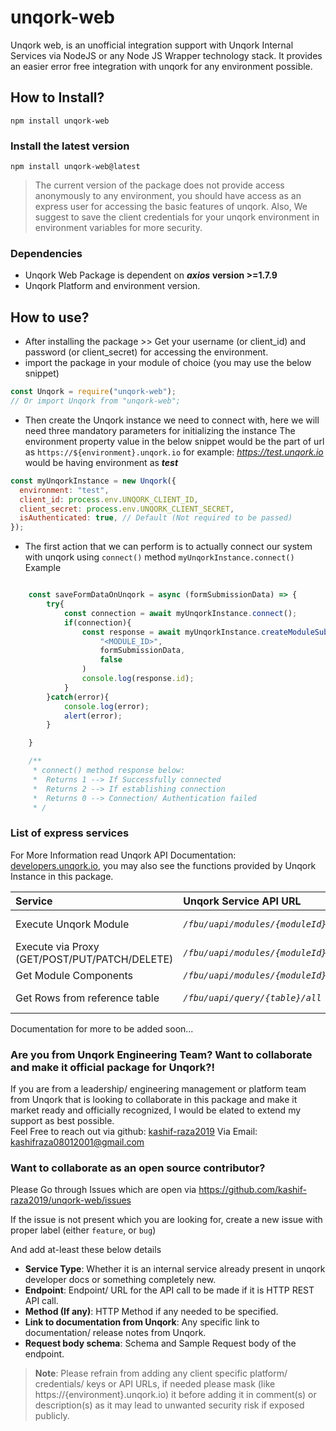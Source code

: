 # unqork-web

Unqork web, is an unofficial integration support with Unqork Internal Services via NodeJS or any Node JS Wrapper technology stack.
It provides an easier error free integration with unqork for any environment possible.

## How to Install?

`npm install unqork-web`

### Install the latest version

`npm install unqork-web@latest`


> The current version of the package does not provide access anonymously to any environment, you should have access as an
> express user for accessing the basic features of unqork.
> Also, We suggest to save the client credentials for your unqork environment in environment variables for more security.

### Dependencies
- Unqork Web Package is dependent on *__axios__* __version >=1.7.9__
- Unqork Platform and environment version.

## How to use?

- After installing the package >> Get your username (or client_id) and password (or client_secret) for accessing the environment.
- import the package in your module of choice (you may use the below snippet)

```js
const Unqork = require("unqork-web");
// Or import Unqork from "unqork-web";
```

- Then create the Unqork instance we need to connect with, here we will need three mandatory parameters for initializing the instance
  The environment property value in the below snippet would be the part of url as `https://${environment}.unqork.io`
  for example: *https://test.unqork.io* would be having environment as _**test**_

```js
const myUnqorkInstance = new Unqork({
  environment: "test",
  client_id: process.env.UNQORK_CLIENT_ID,
  client_secret: process.env.UNQORK_CLIENT_SECRET,
  isAuthenticated: true, // Default (Not required to be passed)
});
```

- The first action that we can perform is to actually connect our system with unqork using `connect()` method
  `myUnqorkInstance.connect()`
  Example

```js

    const saveFormDataOnUnqork = async (formSubmissionData) => {
        try{
            const connection = await myUnqorkInstance.connect();
            if(connection){
                const response = await myUnqorkInstance.createModuleSubmission(
                    "<MODULE_ID>",
                    formSubmissionData,
                    false
                )
                console.log(response.id);
            }
        }catch(error){
            console.log(error);
            alert(error);
        }

    }

    /**
     * connect() method response below:
     *  Returns 1 --> If Successfully connected
     *  Returns 2 --> If establishing connection
     *  Returns 0 --> Connection/ Authentication failed
     * /
```
### List of express services
For More Information read Unqork API Documentation: [developers.unqork.io](https://developers.unqork.io/), you may also see the functions provided by Unqork Instance in this package.

| Service | Unqork Service API URL | Unqork-Web Function |
|:--------|:-----------------------|:--------------------|
| Execute Unqork Module | *```/fbu/uapi/modules/{moduleId}/execute```* | *executeModule(__moduleId__, __requestBody__)* |
| Execute via Proxy (GET/POST/PUT/PATCH/DELETE) | *```/fbu/uapi/modules/{moduleId}/api```* | *executeViaProxy(__method__, __moduleId__, __requestBody__, __query__)* |
| Get Module Components | *```/fbu/uapi/modules/{moduleId}/components```*| *getModuleComponents(__moduleId__)* |
| Get Rows from reference table | *```/fbu/uapi/query/{table}/all```* | *getRowsFromTable(__table_name__, __filter__, __limit__ )*|

Documentation for more to be added soon...

### Are you from Unqork Engineering Team? Want to collaborate and make it official package for Unqork?!

If you are from a leadership/ engineering management or platform team from Unqork that is looking to collaborate in this package and make it market ready and officially recognized, I would be elated to extend my support as best possible. <br />
Feel Free to reach out via github: [kashif-raza2019](https://github.com/kashif-raza2019) 
Via Email: kashifraza08012001@gmail.com

### Want to collaborate as an open source contributor?
Please Go through Issues which are open via https://github.com/kashif-raza2019/unqork-web/issues

If the issue is not present which you are looking for, create a new issue with proper label (either `feature`, or `bug`)

And add at-least these below details
- __Service Type__: Whether it is an internal service already present in unqork developer docs or something completely new.
- __Endpoint__: Endpoint/ URL for the API call to be made if it is HTTP REST API call.
- __Method (If any)__: HTTP Method if any needed to be specified.
- __Link to documentation from Unqork__: Any specific link to documentation/ release notes from Unqork.
- __Request body schema__: Schema and Sample Request body of the endpoint.

> __Note__: Please refrain from adding any client specific platform/ credentials/ keys or API URLs, if needed please mask (like https://{environment}.unqork.io) it before adding it in comment(s) or description(s) as it may lead to unwanted security risk if exposed publicly.



